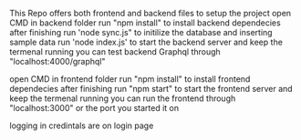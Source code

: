 This Repo offers both frontend and backend files
to setup the project
open CMD in backend folder
run "npm install" to install backend dependecies
after finishing
run 'node sync.js" to initilize the database and inserting sample data
run 'node index.js' to start the backend server and keep the termenal running
you can test backend Graphql through "localhost:4000/graphql"

open CMD in frontend folder
run "npm install" to install frontend dependecies
after finishing
run "npm start" to start the frontend server and keep the termenal running
you can run the frontend through "localhost:3000" or the port you started it on

logging in credintals are on login page
